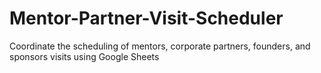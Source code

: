 # Mentor-Partner-Visit-Scheduler
Coordinate the scheduling of mentors, corporate partners, founders, and sponsors visits using Google Sheets
